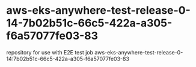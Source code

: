 # aws-eks-anywhere-test-release-0-14-7b02b51c-66c5-422a-a305-f6a57077fe03-83
repository for use with E2E test job aws-eks-anywhere-test-release-0-14:7b02b51c-66c5-422a-a305-f6a57077fe03-83
